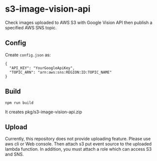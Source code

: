 # s3-image-vision-api

Check images uploaded to AWS S3 with Google Vision API then publish a specified AWS SNS topic.

## Config

Create `config.json` as:

```
{
  "API_KEY": "YourGoogleApiKey",
  "TOPIC_ARN": "arn:aws:sns:REGION:ID:TOPIC_NAME"
}
```

## Build

```
npm run build
```

It creates pkg/s3-image-vision-api.zip

## Upload

Currently, this repository does not provide uploading feature. Please use aws cli or Web console.
Then attach s3 put event source to the uploaded lambda function.
In addition, you must attach a role which can access S3 and SNS.
